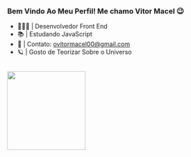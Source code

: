 ### Bem Vindo Ao Meu Perfil! Me chamo Vitor Macel 😉

- 👨🏻‍💻 | Desenvolvedor Front End
- 📚 | Estudando JavaScript
- 📧 | Contato: ovitormacel00@gmail.com
- 🪐 | Gosto de Teorizar Sobre o Universo

##

<div align="left">
  <img height='180em' src="https://github-readme-stats.vercel.app/api/top-langs/?username=ovitormacel&layout=compact&theme=dark"/>
</div>

##
